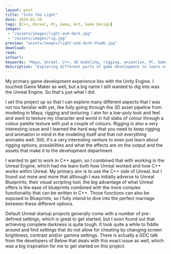 ```yaml
---
layout: post
title: "Into the Light"
date: 2019-01-19
tags: [C++, Unreal, PC, Game, Art, Game Design]
images:
 - "/assets/images/light-and-dark.jpg"
 - "/assets/images/rig.jpg"
preview: "assets/images/light-and-dark-thumb.jpg"
download:
read:
infourl:
keywords: "Maya, Unreal, C++, 3D modeling, rigging, animation, PC, Game"
description: "Exploring different parts of game development to learn ever more. This time, digging into Unreal with C++ to create a game in which I want to play with light."
---
```


My primary game development experience lies with the Unity Engine. I touched Game Maker as well, but a big name I still wanted to dig into was the Unreal Engine. So that's just what I did.

I set this project up so that I can explore many different aspects that I was not too familiar with yet, like fully going through the 3D asset pipeline from modeling in Maya, rigging and texturing. I aim for a low-poly look and feel and want to texture my character and world in full slabs of colour through a colour palette texture with just a couple of colours. Rigging is also a very interesting issue and I learned the hard way that you need to keep rigging and animation in mind in the modeling itself and that not everything animates well. Still, it's a very interesting venture to even just learn about rigging options, possibilities and what the effects are on the output and the assets that make it to the development department.

I wanted to get to work in C++ again, so I combined that with working in the Unreal Engine, which had me learn both how Unreal worked and how C++ works within Unreal. My primary aim is to use the C++ side of Unreal, but I found out more and more that although I was initially adverse to Unreal Blueprints, their visual scripting tool, the big advantage of what Unreal offers is the ease of blueprints combined with the more complex functionality that can be written in C++. Those functions can also be exposed to Blueprints, so I fully intend to dive into the perfect marriage between these different options.

Default Unreal startup projects generally come with a number of pre-defined settings, which is great to get started, but I soon found out that achieving complete darkness is quite tough. It took quite a while to fiddle around and find settings that do not allow for cheating by changing screen brightness, contrast and/or gamma settings. There is actually a GDC talk from the developers of Below that deals with this exact issue as well, which was a big inspiration for me to get started on this project.